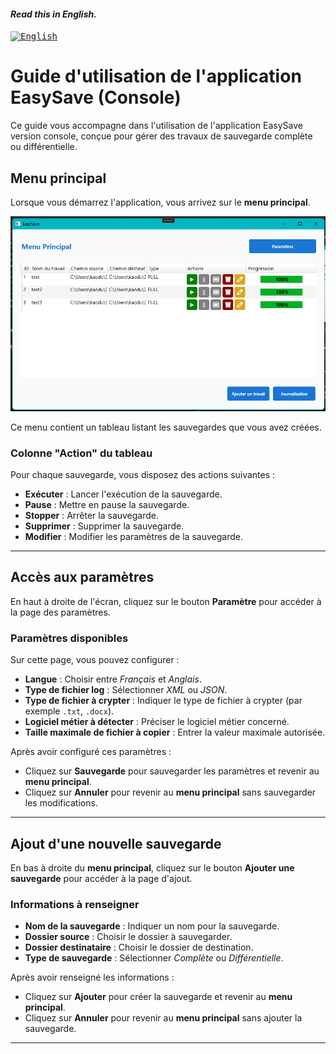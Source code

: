#### _Read this in English._

<kbd>[<img title="English" alt="English" src="https://flagcdn.com/w40/gb.png" width="22">](translations/User_guide_En.md)</kbd>

# Guide d'utilisation de l'application EasySave (Console)

Ce guide vous accompagne dans l'utilisation de l'application EasySave version console, conçue pour gérer des travaux de sauvegarde complète ou différentielle.

## Menu principal
Lorsque vous démarrez l'application, vous arrivez sur le **menu principal**.  

![Interface](Image/Interface_EasySave.png)

Ce menu contient un tableau listant les sauvegardes que vous avez créées.

### Colonne "Action" du tableau
Pour chaque sauvegarde, vous disposez des actions suivantes :
- **Exécuter** : Lancer l'exécution de la sauvegarde.
- **Pause** : Mettre en pause la sauvegarde.
- **Stopper** : Arrêter la sauvegarde.
- **Supprimer** : Supprimer la sauvegarde.
- **Modifier** : Modifier les paramètres de la sauvegarde.

---

## Accès aux paramètres
En haut à droite de l'écran, cliquez sur le bouton **Paramètre** pour accéder à la page des paramètres.

### Paramètres disponibles
Sur cette page, vous pouvez configurer :
- **Langue** : Choisir entre *Français* et *Anglais*.
- **Type de fichier log** : Sélectionner *XML* ou *JSON*.
- **Type de fichier à crypter** : Indiquer le type de fichier à crypter (par exemple `.txt`, `.docx`).
- **Logiciel métier à détecter** : Préciser le logiciel métier concerné.
- **Taille maximale de fichier à copier** : Entrer la valeur maximale autorisée.

Après avoir configuré ces paramètres :
- Cliquez sur **Sauvegarde** pour sauvegarder les paramètres et revenir au **menu principal**.
- Cliquez sur **Annuler** pour revenir au **menu principal** sans sauvegarder les modifications.

---

## Ajout d'une nouvelle sauvegarde
En bas à droite du **menu principal**, cliquez sur le bouton **Ajouter une sauvegarde** pour accéder à la page d'ajout.

### Informations à renseigner
- **Nom de la sauvegarde** : Indiquer un nom pour la sauvegarde.
- **Dossier source** : Choisir le dossier à sauvegarder.
- **Dossier destinataire** : Choisir le dossier de destination.
- **Type de sauvegarde** : Sélectionner *Complète* ou *Différentielle*.

Après avoir renseigné les informations :
- Cliquez sur **Ajouter** pour créer la sauvegarde et revenir au **menu principal**.
- Cliquez sur **Annuler** pour revenir au **menu principal** sans ajouter la sauvegarde.

---

